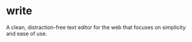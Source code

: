 # write
A clean, distraction-free text editor for the web that focuses on simplicity and ease of use.
